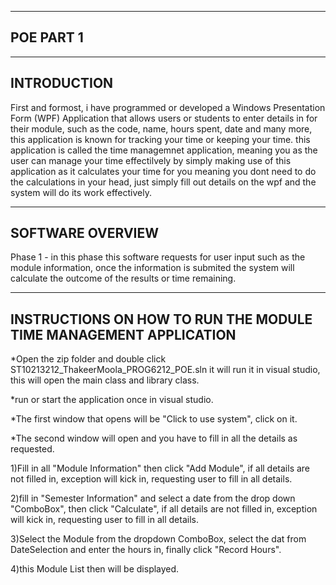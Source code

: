 ----------
POE PART 1
----------


------------
INTRODUCTION
------------
First and formost, i have programmed or developed a Windows Presentation Form (WPF) Application that allows users or students to enter details in for their module, such as the code, name, hours spent, date and many 
more, this application is known for tracking your time or keeping your time. this application is called the time managemnet application, meaning you as the user can manage your time effectilvely by simply making 
use of this application as it calculates your time for you meaning you dont need to do the calculations in your head, just simply fill out details on the wpf and the system will do its work effectively.

-----------------
SOFTWARE OVERVIEW
-----------------
Phase 1 - in this phase this software requests for user input such as the module information, once the information is submited the system will calculate the outcome of the results or time remaining.

------------------------------------------------------------------
INSTRUCTIONS ON HOW TO RUN THE MODULE TIME MANAGEMENT APPLICATION
------------------------------------------------------------------
*Open the zip folder and double click ST10213212_ThakeerMoola_PROG6212_POE.sln it will run it in visual studio, this will open the main class and library class.

*run or start the application once in visual studio.

*The first window that opens will be "Click to use system", click on it.

*The second window will open and you have to fill in all the details as requested.


1)Fill in all "Module Information" then click "Add Module", if all details are not filled in, exception will kick in, requesting user to fill in all details.

2)fill in "Semester Information" and select a date from the drop down "ComboBox", then click "Calculate", if all details are not filled in, exception will kick in, requesting user to fill in all details.

3)Select the Module from the dropdown ComboBox, select the dat from DateSelection and enter the hours in, finally click "Record Hours".

4)this Module List then will be displayed.
